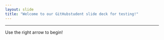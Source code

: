 ```yaml
---
layout: slide
title: "Welcome to our GitHubstudent slide deck for testing!"
---
```

**********************
Use the right arrow to begin!
